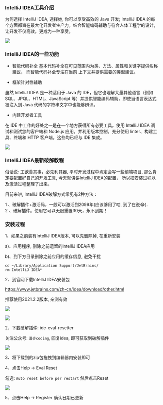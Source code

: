 ### IntelliJ IDEA工具介绍


为何选择 IntelliJ IDEA, 选择她, 你可以享受高效的 Java 开发; IntelliJ IDEA 的每个方面都旨在最大化开发者生产力。结合智能编码辅助与符合人体工程学的设计，让开发不仅高效，更成为一种享受。

![](https://images.xiaozhuanlan.com/uploads/photo/2022/da82a546-44ff-4f2c-8d93-7770ea15aa2f.png)


### IntelliJ IDEA的一些功能

- 智能代码补全
基本代码补全在可见范围内为类、方法、属性和关键字提供名称建议， 而智能代码补全专注在当前 上下文并提供需要的类型建议。

- 框架针对性辅助

虽然 IntelliJ IDEA 是一种适用于 Java 的 IDE，但它也理解大量其他语言（例如 SQL、JPQL、HTML、JavaScript 等）并提供智能编码辅助，即使当语言表达式被注入到 Java 代码的字符串文字中也能够辨识。

- 内建开发者工具

在 IDE 中工作的好处之一是在一个地方获得所有必要工具。使用 IntelliJ IDEA 调试和测试您的客户端和 Node.js 应用，并利用版本控制。充分使用 linter、构建工具、终端和 HTTP 客户端，这些均已经与 IDE 集成。

![](https://images.xiaozhuanlan.com/uploads/photo/2022/5c82a7c0-7bcc-4754-add3-0f4211682cf3.png)



### IntelliJ IDEA最新破解教程

俗话说: 工欲善其事，必先利其器, 平时开发过程中肯定会写一些前端项目, 那么肯定要配置好自己的开发工具, 今天就讲讲IntelliJ IDEA的配置， 所以把安装过程以及激活过程整理了出来。

目前来讲, IntelliJ IDEA破解方式常见有2种方法：

1 、破解插件+激活码，一般可以激活到2099年(应该够用了哈, 到了在说😂).  
2 、破解插件。使用它可以无限重置30天，永不到期！

### 安装过程

1、如果之前装有IntelliJ IDEA版本, 可以先删除掉, 在重新安装

a)、应用程序, 删除之前遗留的IntelliJ IDEA应用

b)、到下方目录删除之前应用的缓存信息, 避免干扰

```
cd ~/Library/Application Support/JetBrains/
rm IntelliJ IDEA*
```


2、到官网下载IntelliJ IDEA安装包

https://www.jetbrains.com/zh-cn/idea/download/other.html

推荐使用2021.2.2版本, 亲测有效


![](https://images.xiaozhuanlan.com/uploads/photo/2022/1b3e7534-e176-4007-9968-00b7efa6ba7b.png)

![](https://images.xiaozhuanlan.com/uploads/photo/2022/3dfa87eb-fe3b-4aca-a1f6-6eae70e993bd.png)



2、下载破解插件: ide-eval-resetter

关注公众号: `漫步coding`, 回复idea, 即可获取到破解插件

![](https://images.xiaozhuanlan.com/uploads/photo/2022/5cb0c91e-fd83-4a04-8df6-65fb602b3834.png)

3、将下载到的zip包拖拽到编辑器内安装即可

4、点击Help -> Eval Reset

勾选: `Auto reset before per restart` 然后点击Reset


![](https://images.xiaozhuanlan.com/uploads/photo/2022/0894e9e2-4d60-4990-9d4c-f2a7dfa186dd.png)

5、点击Help -> Register 确认日期已更新

